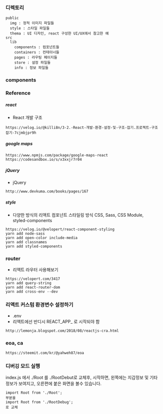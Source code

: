 
### 디렉토리
~~~
public
  img : 정적 이미지 파일들
  style : 스타일 파일들
  thema : UI 디자인, react 구성한 UI/UX에서 참고한 예
src
  lib
    components : 컴포넌트들
    containers : 컨테이너들
    pages : 라우팅 페이지들
    store : 설정 파일들
    info : 정보 파일들
~~~

### components

### Reference

##### react
* React 개발 구조
~~~
https://velog.io/@killi8n/3-2.-React-개발-환경-설정-및-구조-잡기.프로젝트-구조잡기-7cjmbjpr9h
~~~

##### google maps
~~~
https://www.npmjs.com/package/google-maps-react
https://codesandbox.io/s/x3xxjr7r04
~~~

##### jQuery
* jQuery
~~~
http://www.devkuma.com/books/pages/167
~~~

##### style
* 다양한 방식의 리액트 컴포넌트 스타일링 방식 CSS, Sass, CSS Module, styled-components
~~~
https://velog.io/@velopert/react-component-styling
yarn add node-sass
yarn add open-color include-media 
yarn add classnames
yarn add styled-components
~~~

### router
* 리액트 라우터 사용해보기
~~~
https://velopert.com/3417
yarn add query-string
yarn add react-router-dom
yarn add cross-env --dev
~~~

### 리액트 커스텀 환경변수 설정하기
* .env
* 리액트에선 반디시 REACT_APP_  로 시작되야 함
~~~
http://lemonja.blogspot.com/2018/08/reactjs-cra.html
~~~

### eoa, ca
~~~
https://steemit.com/kr/@yahweh87/eoa
~~~

### 디버깅 모드 실행
index.js 에서 ./Root 를 ./RootDebut로 교체후, 시작하면,
왼쪽에는 지갑정보 및 기타 정보가 보여지고, 오른편에 붙은 화면을 볼수 있습니다.
~~~
import Root from './Root';
부분을
import Root from './RootDebug';
로 교체
~~~
